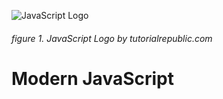 ![JavaScript Logo](https://hackernoon.com/hn-images/1*aD_qqVrfbzIoa4ppFEcoNA.jpeg)

###### figure 1. JavaScript Logo by tutorialrepublic.com

# Modern JavaScript
